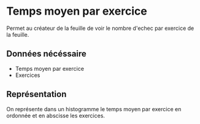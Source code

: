 # Temps moyen par exercice

Permet au créateur de la feuille de voir le nombre d'echec par exercice de la feuille.

## Données nécéssaire

* Temps moyen par exercice
* Exercices

## Représentation

On représente dans un histogramme le temps moyen par exercice en ordonnée et en abscisse les exercices.
<!--- 
Author : Jordan
Validator :
-->
